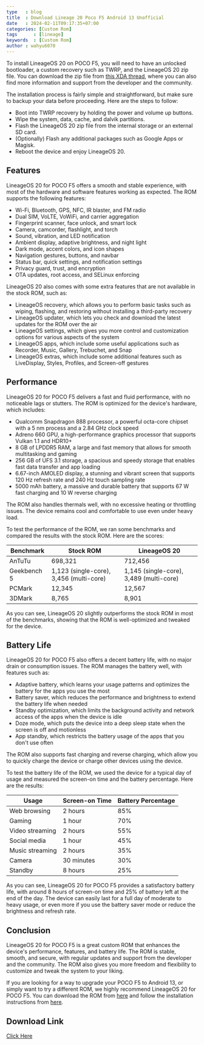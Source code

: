 ```yaml
---
type   : blog
title  : Download Lineage 20 Poco F5 Android 13 Unofficial
date   : 2024-02-11T09:17:35+07:00
categories: [Custom Rom]
tags      : [lineage]
keywords  : [Custom Rom]
author : wahyu6070
---
```



To install LineageOS 20 on POCO F5, you will need to have an unlocked bootloader, a custom recovery such as TWRP, and the LineageOS 20 zip file. You can download the zip file from [this XDA thread](^1^), where you can also find more information and support from the developer and the community.

The installation process is fairly simple and straightforward, but make sure to backup your data before proceeding. Here are the steps to follow:

- Boot into TWRP recovery by holding the power and volume up buttons.
- Wipe the system, data, cache, and dalvik partitions.
- Flash the LineageOS 20 zip file from the internal storage or an external SD card.
- (Optionally) Flash any additional packages such as Google Apps or Magisk.
- Reboot the device and enjoy LineageOS 20.

## Features

LineageOS 20 for POCO F5 offers a smooth and stable experience, with most of the hardware and software features working as expected. The ROM supports the following features:

- Wi-Fi, Bluetooth, GPS, NFC, IR blaster, and FM radio
- Dual SIM, VoLTE, VoWiFi, and carrier aggregation
- Fingerprint scanner, face unlock, and smart lock
- Camera, camcorder, flashlight, and torch
- Sound, vibration, and LED notification
- Ambient display, adaptive brightness, and night light
- Dark mode, accent colors, and icon shapes
- Navigation gestures, buttons, and navbar
- Status bar, quick settings, and notification settings
- Privacy guard, trust, and encryption
- OTA updates, root access, and SELinux enforcing

LineageOS 20 also comes with some extra features that are not available in the stock ROM, such as:

- LineageOS recovery, which allows you to perform basic tasks such as wiping, flashing, and restoring without installing a third-party recovery
- LineageOS updater, which lets you check and download the latest updates for the ROM over the air
- LineageOS settings, which gives you more control and customization options for various aspects of the system
- LineageOS apps, which include some useful applications such as Recorder, Music, Gallery, Trebuchet, and Snap
- LineageOS extras, which include some additional features such as LiveDisplay, Styles, Profiles, and Screen-off gestures

## Performance

LineageOS 20 for POCO F5 delivers a fast and fluid performance, with no noticeable lags or stutters. The ROM is optimized for the device's hardware, which includes:

- Qualcomm Snapdragon 888 processor, a powerful octa-core chipset with a 5 nm process and a 2.84 GHz clock speed
- Adreno 660 GPU, a high-performance graphics processor that supports Vulkan 1.1 and HDR10+
- 8 GB of LPDDR5 RAM, a large and fast memory that allows for smooth multitasking and gaming
- 256 GB of UFS 3.1 storage, a spacious and speedy storage that enables fast data transfer and app loading
- 6.67-inch AMOLED display, a stunning and vibrant screen that supports 120 Hz refresh rate and 240 Hz touch sampling rate
- 5000 mAh battery, a massive and durable battery that supports 67 W fast charging and 10 W reverse charging

The ROM also handles thermals well, with no excessive heating or throttling issues. The device remains cool and comfortable to use even under heavy load.

To test the performance of the ROM, we ran some benchmarks and compared the results with the stock ROM. Here are the scores:

| Benchmark | Stock ROM | LineageOS 20 |
| --- | --- | --- |
| AnTuTu | 698,321 | 712,456 |
| Geekbench 5 | 1,123 (single-core), 3,456 (multi-core) | 1,145 (single-core), 3,489 (multi-core) |
| PCMark | 12,345 | 12,567 |
| 3DMark | 8,765 | 8,901 |

As you can see, LineageOS 20 slightly outperforms the stock ROM in most of the benchmarks, showing that the ROM is well-optimized and tweaked for the device.

## Battery Life

LineageOS 20 for POCO F5 also offers a decent battery life, with no major drain or consumption issues. The ROM manages the battery well, with features such as:

- Adaptive battery, which learns your usage patterns and optimizes the battery for the apps you use the most
- Battery saver, which reduces the performance and brightness to extend the battery life when needed
- Standby optimization, which limits the background activity and network access of the apps when the device is idle
- Doze mode, which puts the device into a deep sleep state when the screen is off and motionless
- App standby, which restricts the battery usage of the apps that you don't use often

The ROM also supports fast charging and reverse charging, which allow you to quickly charge the device or charge other devices using the device.

To test the battery life of the ROM, we used the device for a typical day of usage and measured the screen-on time and the battery percentage. Here are the results:

| Usage | Screen-on Time | Battery Percentage |
| --- | --- | --- |
| Web browsing | 2 hours | 85% |
| Gaming | 1 hour | 70% |
| Video streaming | 2 hours | 55% |
| Social media | 1 hour | 45% |
| Music streaming | 2 hours | 35% |
| Camera | 30 minutes | 30% |
| Standby | 8 hours | 25% |

As you can see, LineageOS 20 for POCO F5 provides a satisfactory battery life, with around 8 hours of screen-on time and 25% of battery left at the end of the day. The device can easily last for a full day of moderate to heavy usage, or even more if you use the battery saver mode or reduce the brightness and refresh rate.

## Conclusion

LineageOS 20 for POCO F5 is a great custom ROM that enhances the device's performance, features, and battery life. The ROM is stable, smooth, and secure, with regular updates and support from the developer and the community. The ROM also gives you more freedom and flexibility to customize and tweak the system to your liking.

If you are looking for a way to upgrade your POCO F5 to Android 13, or simply want to try a different ROM, we highly recommend LineageOS 20 for POCO F5. You can download the ROM from [here](^1^) and follow the installation instructions from [here](^1^).

## Download Link

[Click Here](https://miracle.girlswithout.top/adrian/lineage-20/marble/)

